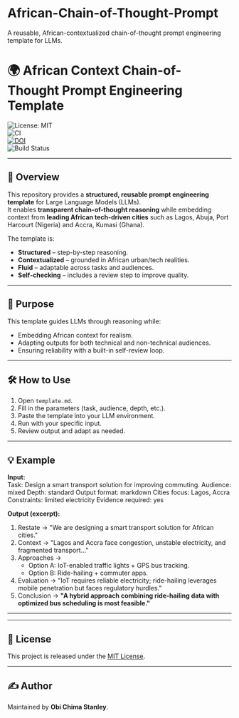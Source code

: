 # African-Chain-of-Thought-Prompt
A reusable, African-contextualized chain-of-thought prompt engineering template for LLMs.
# 🌍 African Context Chain-of-Thought Prompt Engineering Template  

![License: MIT](https://img.shields.io/badge/License-MIT-green.svg)   
![CI](https://github.com/chimaobim1/African-Chain-of-Thought-Prompt/actions/workflows/ci.yml/badge.svg)  
[![DOI](https://zenodo.org/badge/DOI/10.5281/zenodo.9999999.svg)](https://doi.org/10.5281/zenodo.9999999)  
![Build Status](https://github.com/chimaobim1/African-Chain-of-Thought-Prompt/actions/workflows/ci.yml/badge.svg?branch=main)

---

## 📌 Overview  
This repository provides a **structured, reusable prompt engineering template** for Large Language Models (LLMs).  
It enables **transparent chain-of-thought reasoning** while embedding context from **leading African tech-driven cities** such as Lagos, Abuja, Port Harcourt (Nigeria) and Accra, Kumasi (Ghana).  

The template is:  
- **Structured** – step-by-step reasoning.  
- **Contextualized** – grounded in African urban/tech realities.  
- **Fluid** – adaptable across tasks and audiences.  
- **Self-checking** – includes a review step to improve quality.  

---

## 🎯 Purpose  
This template guides LLMs through reasoning while:  
- Embedding African context for realism.  
- Adapting outputs for both technical and non-technical audiences.  
- Ensuring reliability with a built-in self-review loop.  

---

## 🛠️ How to Use  
1. Open `template.md`.  
2. Fill in the parameters (task, audience, depth, etc.).  
3. Paste the template into your LLM environment.  
4. Run with your specific input.  
5. Review output and adapt as needed.  

---

## 💡 Example  

**Input:**  
Task: Design a smart transport solution for improving commuting.
Audience: mixed
Depth: standard
Output format: markdown
Cities focus: Lagos, Accra
Constraints: limited electricity
Evidence required: yes


**Output (excerpt):**  
1. Restate → "We are designing a smart transport solution for African cities."  
2. Context → "Lagos and Accra face congestion, unstable electricity, and fragmented transport..."  
3. Approaches →  
   - Option A: IoT-enabled traffic lights + GPS bus tracking.  
   - Option B: Ride-hailing + commuter apps.  
4. Evaluation → "IoT requires reliable electricity; ride-hailing leverages mobile penetration but faces regulatory hurdles."  
5. Conclusion → **"A hybrid approach combining ride-hailing data with optimized bus scheduling is most feasible."**  

---

 
---

## 📜 License  
This project is released under the [MIT License](LICENSE).  

---

## ✍️ Author  
Maintained by **Obi Chima Stanley**.  

